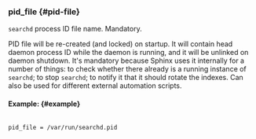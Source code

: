 ### pid_file {#pid-file}

`searchd` process ID file name. Mandatory.

PID file will be re-created (and locked) on startup. It will contain head daemon process ID while the daemon is running, and it will be unlinked on daemon shutdown. It&#039;s mandatory because Sphinx uses it internally for a number of things: to check whether there already is a running instance of `searchd`; to stop `searchd`; to notify it that it should rotate the indexes. Can also be used for different external automation scripts.

#### Example: {#example}

```

pid_file = /var/run/searchd.pid

```